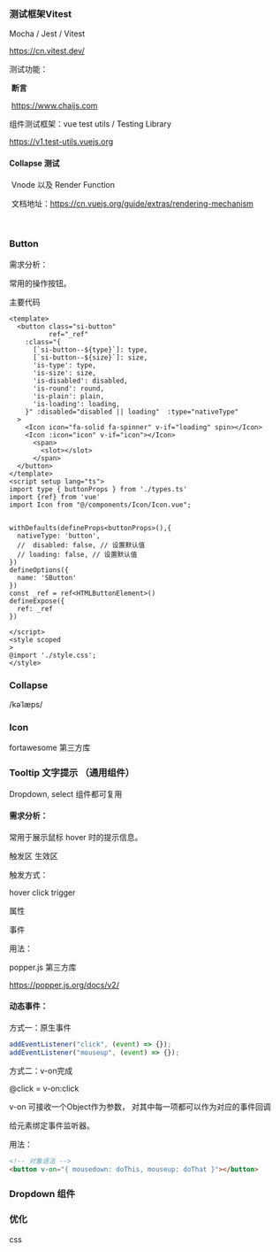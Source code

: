 ### 测试框架Vitest 

Mocha / Jest / Vitest

https://cn.vitest.dev/

测试功能：

​	**断言** 

​		https://www.chaijs.com

组件测试框架：vue test utils / Testing Library

https://v1.test-utils.vuejs.org

####  Collapse 测试

​	Vnode 以及 Render Function 

​	文档地址：https://cn.vuejs.org/guide/extras/rendering-mechanism

​	

### Button

需求分析：

常用的操作按钮。

主要代码

```vue
<template>
  <button class="si-button"
          ref="_ref"
    :class="{
      [`si-button--${type}`]: type,
      [`si-button--${size}`]: size,
      'is-type': type,
      'is-size': size,
      'is-disabled': disabled,
      'is-round': round,
      'is-plain': plain,
      'is-loading': loading,
    }" :disabled="disabled || loading"  :type="nativeType"
  >
    <Icon icon="fa-solid fa-spinner" v-if="loading" spin></Icon>
    <Icon :icon="icon" v-if="icon"></Icon>
      <span>
        <slot></slot>
      </span>
  </button>
</template>
<script setup lang="ts">
import type { buttonProps } from './types.ts'
import {ref} from 'vue'
import Icon from "@/components/Icon/Icon.vue";


withDefaults(defineProps<buttonProps>(),{
  nativeType: 'button',
  //  disabled: false, // 设置默认值
  // loading: false, // 设置默认值
})
defineOptions({
  name: 'SButton'
})
const _ref = ref<HTMLButtonElement>()
defineExpose({
  ref: _ref
})

</script>
<style scoped
>
@import './style.css';
</style>

```



### Collapse 

/kəˈlæps/



### Icon

fortawesome 第三方库



### Tooltip 文字提示 （通用组件）

Dropdown, select 组件都可复用

#### 需求分析：

常用于展示鼠标 hover 时的提示信息。

触发区 生效区

触发方式：

hover click trigger

属性

事件

用法：

popper.js 第三方库

https://popper.js.org/docs/v2/

#### 动态事件：

方式一：原生事件

```js
addEventListener("click", (event) => {});
addEventListener("mouseup", (event) => {});
```

方式二：v-on完成

@click = v-on:click

v-on 可接收一个Object作为参数， 对其中每一项都可以作为对应的事件回调

给元素绑定事件监听器。

用法：

```html
<!-- 对象语法 -->
<button v-on="{ mousedown: doThis, mouseup: doThat }"></button>
```

### Dropdown 组件

### 优化

css